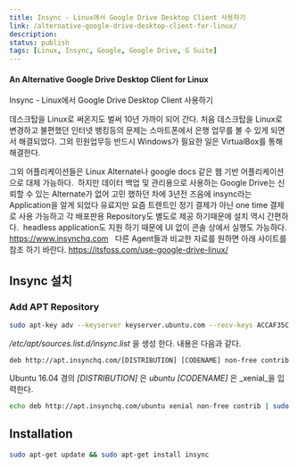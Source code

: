 ```yaml
---
title: Insync - Linux에서 Google Drive Desktop Client 사용하기
link: /alternative-google-drive-desktop-client-for-linux/
description: 
status: publish
tags: [Linux, Insync, Google, Google Drive, G Suite]
---
```


#### An Alternative Google Drive Desktop Client for Linux
Insync - Linux에서 Google Drive Desktop Client 사용하기



데스크탑을 Linux로 써온지도 벌써 10년 가까이 되어 간다. 처음 데스크탑을 Linux로 변경하고 불편했던 인터넷 뱅킹등의 문제는 스마트폰에서 은행 업무를 볼 수 있게 되면서 해결되었다. 그외 민원업무등 반드시 Windows가 필요한 일은 VirtualBox를 통해 해결한다.

그외 어플리케이션들은 Linux Alternate나 google docs 같은 웹 기반 어플리케이션으로 대체 가능하다.  하지만 데이터 백업 및 관리용으로 사용하는 Google Drive는 신뢰할 수 있는 Alternate가 없어 고민 했하던 차에 3년전 즈음에 insync라는 Application을 알게 되었다 유료지만 요즘 트렌트인 정기 결제가 아닌 one time 결제로 사용 가능하고 각 배포판용 Repository도 별도로 제공 하기때문에 설치 역시 간편하다.  headless application도 지원 하기 때문에 UI 없이 콘솔 상에서 실행도 가능하다. <https://www.insynchq.com>   다른 Agent들과 비교한 자료를 원하면 아래 사이트를 참조 하기 바란다. https://itsfoss.com/use-google-drive-linux/ 

## Insync 설치

### Add APT Repository
    
```bash
sudo apt-key adv --keyserver keyserver.ubuntu.com --recv-keys ACCAF35C
```

_/etc/apt/sources.list.d/insync.list_ 을 생성 한다. 내용은 다음과 같다. 
    
```     
deb http://apt.insynchq.com/[DISTRIBUTION] [CODENAME] non-free contrib
```

Ubuntu 16.04 경의 _[DISTRIBUTION]_ 은 _ubuntu_ _[CODENAME]_ 은 _xenial_을 입력한다. 
    
```bash    
echo deb http://apt.insynchq.com/ubuntu xenial non-free contrib | sudo tee /etc/apt/sources.list.d/insync.list
```

## Installation
    
```bash
sudo apt-get update && sudo apt-get install insync
```
